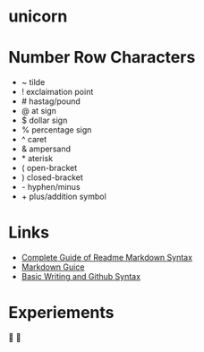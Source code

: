 # unicorn 

# Number Row Characters
- ~ tilde
- ! exclaimation point
- \# hastag/pound
- @ at sign
- $ dollar sign
- % percentage sign
- ^ caret
- & ampersand
- \* aterisk
- ( open-bracket
- ) closed-bracket
- \- hyphen/minus
- \+ plus/addition symbol
    
<!-- end of the list -->

# Links
- [Complete Guide of Readme Markdown Syntax](https://github.com/darsaveli/Readme-Markdown-Syntax)
- [Markdown Guice](markdownguide.org/basic-syntax/)
- [Basic Writing and Github Syntax](https://docs.github.com/en/get-started/writing-on-github/getting-started-with-writing-and-formatting-on-github/basic-writing-and-[]formatting-syntax)

<!-- end of the list -->

# Experiements
:gem: :unicorn:
